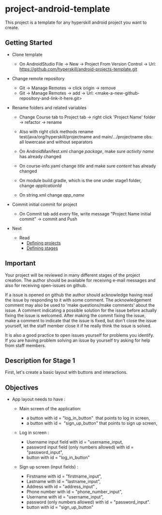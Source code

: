 # project-android-template

This project is a template for any hyperskill android project you want to create.

## Getting Started

- Clone template 
  - On AndroidStudio
    File -> New -> Project From Version Control ->
    Url: https://github.com/hyperskill/android-projects-template.git

- Change remote repository
  - Git -> Manage Remotes -> click origin -> remove
  - Git -> Manage Remotes -> add -> Url: <make-a-new-github-repository-and-link-it-here.git>

- Rename folders and related variables
  - Change Course tab to Project tab -> right click 'Project Name' folder  -> refactor -> rename

  - Also with right click methods rename test/java/org/hyperskill/projectname and main/.../projectname obs: all lowercase and without separators

  - On AndroidManifest.xml change _package_, make sure _activity name_ has already changed

  - On course-info.yaml change _title_ and make sure _content_ has already changed

  - On module build.gradle, which is the one under stage1 folder, change _applicationId_

  - On string.xml change _app_name_

- Commit initial commit for project
  - On Commit tab add every file, write message "Project Name initial commit" -> commit and Push

- Next
  - Read
      - [Defining projects](documents/outdated/DefiningProject.md)
      - [Defining stages](documents/outdated/DefiningStages.md)

## Important

Your project will be reviewed in many different stages of the project creation. The author should
be available for receiving e-mail messages and also for receiving open-issues on github.

If a issue is opened on github the author should acknowledge having read the issue by responding to it
with some comment.
The acknowledgement comment may also be used to 'make questions/make comments' about the issue.
A comment indicating a possible solution for the issue before actually fixing the issue is welcomed.
After making the commit fixing the issue, make a comment to indicate that the issue is fixed, 
but don't close the issue yourself, let the staff member close it if he really think the issue is solved.

It is also a good practice to open issues yourself for problems you identify. 
If you are having problem solving an issue by yourself try asking for help from staff members.



## Description for Stage 1

 First, let's create a basic layout with buttons and interactions.

## Objectives
  - App layout needs to have :

     - Main screen of the application:
          - a button with id = "log_in_button"  that points to log in screen,
          - a button with id =  "sign_up_button" that points to sign up screen,
          
     - Log in screen :
          - Username input field with id = "username_input,
          - password input field (only numbers allowed) with id = "password_input",
          - button with id = "log_in_button"
          
      - Sign up screen (input fields) :
        - Firstname with id = "firstname_input",
        - Lastname with id = "lastname_input",
        - Address with id = "address_input" ,
        - Phone number with id = "phone_number_input",
        - Username with id = "username_input",
        - password (only numbers allowed) with id = "password_input".
        - button with id = "sign_up_button"
